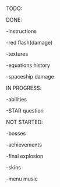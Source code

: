 TODO:

DONE:

-instructions

-red flash(damage)

-textures

-equations history

-spaceship damage

IN PROGRESS:

-abilities

-STAR question

NOT STARTED:

-bosses

-achievements

-final explosion

-skins

-menu music
